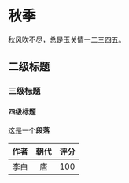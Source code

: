 
# 秋季

秋风吹不尽，总是玉关情一二三四五。

## 二级标题


### 三级标题


#### 四级标题


这是一个**段落**

| 作者 | 朝代 | 评分 |
| :--: | :--: | :--: |
| 李白 |  唐  | 100  |
```
